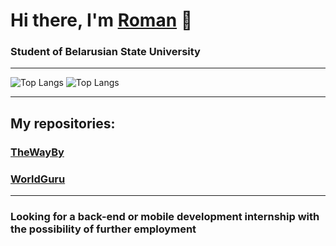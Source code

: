 # Hi there, I'm <a href="https://github.com/NiCHUY" target="_blank">Roman</a> 👋
### Student of Belarusian State University
___
![Top Langs](https://github-readme-stats.vercel.app/api/top-langs/?username=NiCHUY&layout=donut)
![Top Langs](https://github-readme-stats.vercel.app/api/top-langs/?username=NiCHUY&layout=compact)
___
## My repositories:
### <a href="https://github.com/NiCHUY/TheWayBy" target="_blank">TheWayBy</a>
### <a href="https://github.com/NiCHUY/WG" target="_blank">WorldGuru</a>
___
###  Looking for a back-end or mobile development internship with the possibility of further employment

<!--
**NiCHUY/NiCHUY** is a ✨ _special_ ✨ repository because its `README.md` (this file) appears on your GitHub profile.

Here are some ideas to get you started:

- 🔭 I’m currently working on ...
- 🌱 I’m currently learning ...
- 👯 I’m looking to collaborate on ...
- 🤔 I’m looking for help with ...
- 💬 Ask me about ...
- 📫 How to reach me: ...
- 😄 Pronouns: ...
- ⚡ Fun fact: ...
-->

